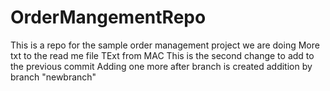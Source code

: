# OrderMangementRepo
This is a repo for the sample order management project we are doing
More txt to the read me file
TExt from MAC
This is the second change
to add to the previous commit
Adding one more after branch is created
addition by branch "newbranch"
